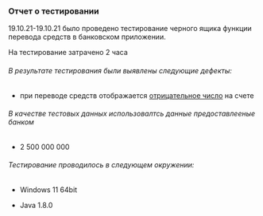 ### Отчет о тестировании ###

19.10.21-19.10.21 было проведено тестирование черного ящика функции перевода средств в банковском приложении.

На тестирование затрачено 2 часа

###### В результате тестирования были выявлены следующие дефекты: ######

* при переводе средств отображается [отрицательное число](https://github.com/Alex4369/programming-training/issues/1) на счете

###### В качестве тестовых данных использовалтсь данные предоставлееные банком ######

* 2 500 000 000

###### Тестирование проводилось в следующем окружении: ######

* Windows 11 64bit

* Java 1.8.0
